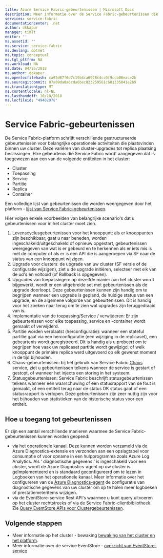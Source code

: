 ```yaml
---
title: Azure Service Fabric-gebeurtenissen | Microsoft Docs
description: Meer informatie over de Service Fabric-gebeurtenissen die buiten het vak om u te helpen bij het controleren van uw Azure Service Fabric-cluster.
services: service-fabric
documentationcenter: .net
author: dkkapur
manager: timlt
editor: ''
ms.assetid: ''
ms.service: service-fabric
ms.devlang: dotnet
ms.topic: conceptual
ms.tgt_pltfrm: NA
ms.workload: NA
ms.date: 04/25/2018
ms.author: dekapur
ms.openlocfilehash: ca63d67f6d7c19b4ca6928c4cc0f9ccb06eace2b
ms.sourcegitcommit: 07a09da0a6cda6bec823259561c601335041e2b9
ms.translationtype: MT
ms.contentlocale: nl-NL
ms.lasthandoff: 10/18/2018
ms.locfileid: "49402978"
---
```

# <a name="service-fabric-events"></a>Service Fabric-gebeurtenissen 

De Service Fabric-platform schrijft verschillende gestructureerde gebeurtenissen voor belangrijke operationele activiteiten die plaatsvinden binnen uw cluster. Deze variëren van cluster-upgrades tot replica plaatsing beslissingen. Elke gebeurtenis die Service Fabric wordt aangegeven dat is toegewezen aan een van de volgende entiteiten in het cluster:
* Cluster
* Toepassing
* Service
* Partitie
* Replica 
* Container

Een volledige lijst van gebeurtenissen die worden weergegeven door het platform - [lijst van Service Fabric-gebeurtenissen](service-fabric-diagnostics-event-generation-operational.md).

Hier volgen enkele voorbeelden van belangrijke scenario's dat u gebeurtenissen voor in het cluster moet zien. 
1. Levenscyclusgebeurtenissen voor het knooppunt: als er knooppunten zijn beschikbaar, gaat u naar beneden, worden ingeschakeld/uitgeschakeld of opnieuw opgestart, gebeurtenissen weergegeven van wat is er gebeurd en te herkennen als er iets mis is met de computer of als er is een API die is aangeroepen via SF naar de status van een knooppunt wijzigen.
1. Upgrade voor clusters: de upgrade van uw cluster (SF versie of de configuratie wijzigen), ziet u de upgrade initiëren, selecteer met elk van de ud's en voltooid (of Rollback is opgegeven). 
1. Upgrades van toepassingen: op dezelfde manier aan het cluster wordt bijgewerkt, wordt er een uitgebreide set met gebeurtenissen als de upgrade doorloopt. Deze gebeurtenissen kunnen zijn handig om te begrijpen wanneer een upgrade is gepland, de huidige status van een upgrade, en de algemene volgorde van gebeurtenissen. Dit is handig voor het zoeken naar terug om te zien wat upgrades zijn teruggedraaid van is.
1. Implementatie van de toepassing/Service / verwijderen: Er zijn gebeurtenissen voor elke toepassing, service en -container wordt gemaakt of verwijderd.
1. Partitie worden verplaatst (herconfiguratie): wanneer een stateful partitie gaat via een herconfiguratie (een wijziging in de replicaset), een gebeurtenis wordt geregistreerd. Dit is handig als u probeert om te begrijpen hoe vaak uw replicaset partitie wordt gewijzigd, of welk knooppunt de primaire replica werd uitgevoerd op elk gewenst moment in de tijd bijhouden.
1. Chaos-gebeurtenissen: bij het gebruik van Service Fabric [Chaos](service-fabric-controlled-chaos.md) service, ziet u gebeurtenissen telkens wanneer de service is gestart of gestopt, of wanneer het injects een storing in het systeem.
1. Statusgebeurtenissen: Service Fabric beschrijft statusgebeurtenissen telkens wanneer een waarschuwing of een statusrapport van de fout is gemaakt, of een entiteit terug naar de status OK status gaat of een statusrapport is verlopen. Deze gebeurtenissen zijn zeer nuttig zijn voor het bijhouden van statistieken van de historische status voor een entiteit. 

## <a name="how-to-access-events"></a>Hoe u toegang tot gebeurtenissen

Er zijn een aantal verschillende manieren waarmee de Service Fabric-gebeurtenissen kunnen worden geopend:
* via het operationele kanaal. Deze kunnen worden verzameld via de Azure Diagnostics-extensie en verzonden aan een opslagtabel voor consumptie of voor opname in een hulpprogramma zoals Azure Log Analytics. Als ' diagnostische gegevens ' is ingeschakeld voor een cluster, wordt de Azure Diagnostics-agent op uw cluster is geïmplementeerd en is standaard geconfigureerd om te lezen in Logboeken van het operationele kanaal. Meer informatie over het configureren van de [Azure Diagnostics-agent](service-fabric-diagnostics-event-aggregation-wad.md) de configuratie van diagnostische gegevens van uw cluster om op te halen meer logboeken of prestatiemeteritems wijzigen. 
* via de EventStore-service Rest API's waarmee u kunt query uitvoeren op het cluster rechtstreeks of via de Service Fabric-clientbibliotheek. Zie [Query EventStore APIs voor Clustergebeurtenissen](service-fabric-diagnostics-eventstore-query.md).

## <a name="next-steps"></a>Volgende stappen
* Meer informatie op het cluster - bewaking [bewaking van het cluster en het platform](service-fabric-diagnostics-event-generation-infra.md).
* Meer informatie over de service EventStore - [overzicht van EventStore-service](service-fabric-diagnostics-eventstore.md)
